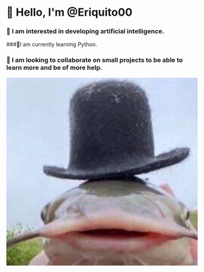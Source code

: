 # 👋 Hello, I'm @Eriquito00

### 👀 I am interested in developing artificial intelligence.
###🌱I am currently learning Python.
### 💞️ I am looking to collaborate on small projects to be able to learn more and be of more help.

![Ejemplo de pez](https://raw.githubusercontent.com/Eriquito00/Eriquito00/main/img/pez.png)
